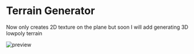 # Terrain Generator
Now only creates 2D texture on the plane but soon I will add generating 3D lowpoly terrain

![preview](https://imgur.com/awLTvog)